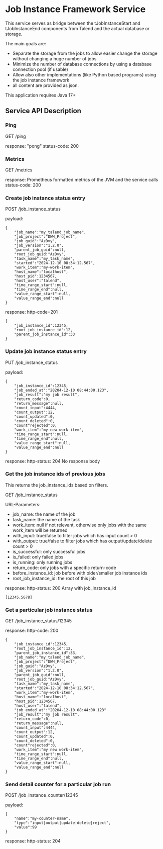 # Job Instance Framework Service
This service serves as bridge between the tJobInstanceStart and tJobInstanceEnd components from Talend and the actual database or storage.

The main goals are:
* Separate the storage from the jobs to allow easier change the storage without changing a huge number of jobs
* Minimize the number of database connections by using a database connection pool (if usable)
* Allow also other implementations (like Python based programs) using the job instance framework
* all content are provided as json.

This application requires Java 17+

## Service API Description

### Ping
GET /ping

response: "pong" 
status-code: 200

### Metrics
GET /metrics

response: Prometheus formatted metrics of the JVM and the service calls
status-code: 200

### Create job instance status entry
POST /job_instance_status

payload:

```
{
	"job_name":"my_talend_job_name",
	"job_project":"DWH_Project",
	"job_guid":"AzDvy",
	"job_version":"1.2.0",
	"parent_job_guid":null,
	"root_job_guid:"AzDvy",
	"task_name":"my_task_name",
	"started":"2024-12-10 08:34:12.567",
	"work_item":"my-work-item",
	"host_name":"localhost",
	"host_pid":1234567,
	"host_user":"talend",
	"time_range_start":null,
	"time_range_end":null,
	"value_range_start":null,
	"value_range_end":null
}
```
response: 
http-code=201

```
{
	"job_instance_id":12345,
	"root_job_instance_id":12,
	"parent_job_instance_id":33
}
```

### Update job instance status entry
PUT /job_instance_status

payload:

```
{
	"job_instance_id":12345,
	"job_ended_at":"20204-12-10 08:44:00.123",
	"job_result":"my job result",
	"return_code":0,
	"return_message":null,
	"count_input":4444,
	"count_output":12,
	"count_updated":0,
	"count_deleted":0,
	"count"rejected":0,
	"work_item":"my new work-item",
	"time_range_start":null,
	"time_range_end":null,
	"value_range_start":null,
	"value_range_end":null
}
```

response:
http-status: 204
No response body

### Get the job instance ids of previous jobs
This returns the job_instance_ids based on filters.

GET /job_instance_status

URL-Parameters:
* job_name: the name of the job
* task_name: the name of the task
* work_item: null if not relevant, otherwise only jobs with the same work_item will be returned
* with_input: true/false to filter jobs which has input count > 0
* with_output: true/false to filter jobs which has output/update/delete count > 0
* is_successful: only successful jobs
* is_failed: only failed jobs
* is_running: only running jobs
* return_code: only jobs with a specific return-code
* before_instance_id: job before with older/smaller job instance ids
* root_job_instance_id: the root of this job

response: http-status: 200
Array with job_instance_id

```
[12345,5678]
```

### Get a particular job instance status
GET /job_instance_status/12345

response: http-code: 200

```
{
	"job_instance_id":12345,
	"root_job_instance_id":12,
	"parent_job_instance_id":33,
	"job_name":"my_talend_job_name",
	"job_project":"DWH_Project",
	"job_guid":"AzDvy",
	"job_version":"1.2.0",
	"parent_job_guid":null,
	"root_job_guid:"AzDvy",
	"task_name":"my_task_name",
	"started":"2024-12-10 08:34:12.567",
	"work_item":"my-work-item",
	"host_name":"localhost",
	"host_pid":1234567,
	"host_user":"talend",
	"job_ended_at":"20204-12-10 08:44:00.123"
	"job_result":"my job result",
	"return_code":0,
	"return_message":null,
	"count_input":4444,
	"count_output":12,
	"count_updated":0,
	"count_deleted":0,
	"count"rejected":0,
	"work_item":"my new work-item",
	"time_range_start":null,
	"time_range_end":null,
	"value_range_start":null,
	"value_range_end":null
}
```

### Send detail counter for a particular job run
POST /job_instance_counter/12345

payload:

```
{
	"name":"my-counter-name",
	"type":"input|output|update|delete|reject",
	"value":99
}
```

response: http-status: 204

